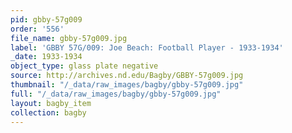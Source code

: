 ```yaml
---
pid: gbby-57g009
order: '556'
file_name: gbby-57g009.jpg
label: 'GBBY 57G/009: Joe Beach: Football Player - 1933-1934'
_date: 1933-1934
object_type: glass plate negative
source: http://archives.nd.edu/Bagby/GBBY-57g009.jpg
thumbnail: "/_data/raw_images/bagby/gbby-57g009.jpg"
full: "/_data/raw_images/bagby/gbby-57g009.jpg"
layout: bagby_item
collection: bagby
---
```

